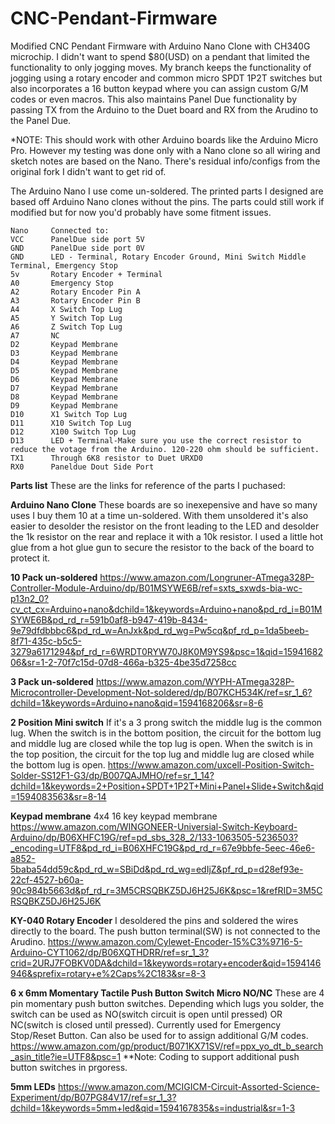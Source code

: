 # CNC-Pendant-Firmware

Modified CNC Pendant Firmware with Arduino Nano Clone with CH340G microchip. I didn't want to spend $80(USD) on a pendant that limited the functionality to only jogging moves. My branch keeps the functionality of jogging using a rotary encoder and common micro SPDT 1P2T switches but also incorporates a 16 button keypad where you can assign custom G/M codes or even macros. This also maintains Panel Due functionality by passing TX from the Arduino to the Duet board and RX from the Arudino to the Panel Due.

*NOTE: This should work with other Arduino boards like the Arduino Micro Pro. However my testing was done only with a Nano clone so all wiring and sketch notes are based on the Nano. There's residual info/configs from the original fork I didn't want to get rid of.

The Arduino Nano I use come un-soldered. The printed parts I designed are based off Arduino Nano clones without the pins. The parts could still work if modified but for now you'd probably have some fitment issues.

```
Nano     Connected to:   
VCC      PanelDue side port 5V
GND      PanelDue side port 0V
GND      LED - Terminal, Rotary Encoder Ground, Mini Switch Middle Terminal, Emergency Stop
5v       Rotary Encoder + Terminal
A0       Emergency Stop
A2       Rotary Encoder Pin A
A3       Rotary Encoder Pin B
A4       X Switch Top Lug
A5       Y Switch Top Lug
A6       Z Switch Top Lug
A7       NC
D2       Keypad Membrane
D3       Keypad Membrane
D4       Keypad Membrane
D5       Keypad Membrane
D6       Keypad Membrane
D7       Keypad Membrane
D8       Keypad Membrane
D9       Keypad Membrane
D10      X1 Switch Top Lug
D11      X10 Switch Top Lug
D12      X100 Switch Top Lug
D13      LED + Terminal-Make sure you use the correct resistor to reduce the votage from the Arduino. 120-220 ohm should be sufficient. 
TX1      Through 6K8 resistor to Duet URXD0
RX0      Paneldue Dout Side Port
```

**Parts list** These are the links for reference of the parts I puchased:

**Arduino Nano Clone** These boards are so inexepensive and have so many uses I buy them 10 at a time un-soldered. With them unsoldered it's also easier to desolder the resistor on the front leading to the LED and desolder the 1k resistor on the rear and replace it with a 10k resistor. I used a little hot glue from a hot glue gun to secure the resistor to the back of the board to protect it.

**10 Pack un-soldered**
https://www.amazon.com/Longruner-ATmega328P-Controller-Module-Arduino/dp/B01MSYWE6B/ref=sxts_sxwds-bia-wc-p13n2_0?cv_ct_cx=Arduino+nano&dchild=1&keywords=Arduino+nano&pd_rd_i=B01MSYWE6B&pd_rd_r=591b0af8-b947-419b-8434-9e79dfdbbbc6&pd_rd_w=AnJxk&pd_rd_wg=Pw5cq&pf_rd_p=1da5beeb-8f71-435c-b5c5-3279a6171294&pf_rd_r=6WRDT0RYW70J8K0M9YS9&psc=1&qid=1594168206&sr=1-2-70f7c15d-07d8-466a-b325-4be35d7258cc

**3 Pack un-soldered**
https://www.amazon.com/WYPH-ATmega328P-Microcontroller-Development-Not-soldered/dp/B07KCH534K/ref=sr_1_6?dchild=1&keywords=Arduino+nano&qid=1594168206&sr=8-6

**2 Position Mini switch** If it's a 3 prong switch the middle lug is the common lug. When the switch is in the bottom position, the circuit for the bottom lug and middle lug are closed while the top lug is open. When the switch is in the top position, the circuit for the top lug and middle lug are closed while the bottom lug is open.
https://www.amazon.com/uxcell-Position-Switch-Solder-SS12F1-G3/dp/B007QAJMHO/ref=sr_1_14?dchild=1&keywords=2+Position+SPDT+1P2T+Mini+Panel+Slide+Switch&qid=1594083563&sr=8-14

**Keypad membrane** 4x4 16 key keypad membrane
https://www.amazon.com/WINGONEER-Universial-Switch-Keyboard-Arduino/dp/B06XHFC19G/ref=pd_sbs_328_2/133-1063505-5236503?_encoding=UTF8&pd_rd_i=B06XHFC19G&pd_rd_r=67e9bbfe-5eec-46e6-a852-5baba54dd59c&pd_rd_w=SBiDd&pd_rd_wg=edIjZ&pf_rd_p=d28ef93e-22cf-4527-b60a-90c984b5663d&pf_rd_r=3M5CRSQBKZ5DJ6H25J6K&psc=1&refRID=3M5CRSQBKZ5DJ6H25J6K

**KY-040 Rotary Encoder** I desoldered the pins and soldered the wires directly to the board. The push button terminal(SW) is not connected to the Arudino.
https://www.amazon.com/Cylewet-Encoder-15%C3%9716-5-Arduino-CYT1062/dp/B06XQTHDRR/ref=sr_1_3?crid=2URJ7FOBKV0DA&dchild=1&keywords=rotary+encoder&qid=1594146946&sprefix=rotary+e%2Caps%2C183&sr=8-3

**6 x 6mm Momentary Tactile Push Button Switch Micro NO/NC** These are 4 pin momentary push button switches. Depending which lugs you solder, the switch can be used as NO(switch circuit is open until pressed) OR NC(switch is closed until pressed). Currently used for Emergency Stop/Reset Button. Can also be used for to assign additional G/M codes.
https://www.amazon.com/gp/product/B071KX71SV/ref=ppx_yo_dt_b_search_asin_title?ie=UTF8&psc=1
**Note: Coding to support additional push button switches in prgoress.

**5mm LEDs**
https://www.amazon.com/MCIGICM-Circuit-Assorted-Science-Experiment/dp/B07PG84V17/ref=sr_1_3?dchild=1&keywords=5mm+led&qid=1594167835&s=industrial&sr=1-3

